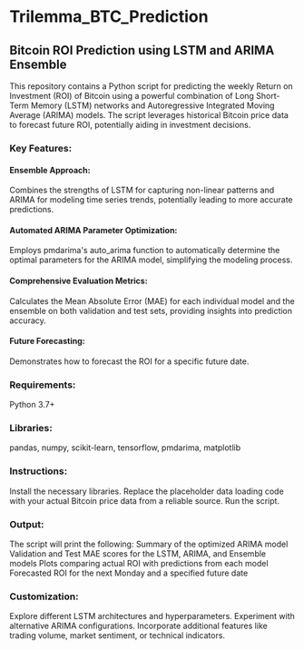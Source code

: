 # Trilemma_BTC_Prediction

## Bitcoin ROI Prediction using LSTM and ARIMA Ensemble

This repository contains a Python script for predicting the weekly Return on Investment (ROI) of Bitcoin using a powerful combination of Long Short-Term Memory (LSTM) networks and Autoregressive Integrated Moving Average (ARIMA) models. The script leverages historical Bitcoin price data to forecast future ROI, potentially aiding in investment decisions.

### Key Features:

#### Ensemble Approach:
Combines the strengths of LSTM for capturing non-linear patterns and ARIMA for modeling time series trends, potentially leading to more accurate predictions.

#### Automated ARIMA Parameter Optimization: 
Employs pmdarima's auto_arima function to automatically determine the optimal parameters for the ARIMA model, simplifying the modeling process.

#### Comprehensive Evaluation Metrics: 
Calculates the Mean Absolute Error (MAE) for each individual model and the ensemble on both validation and test sets, providing insights into prediction accuracy.

#### Future Forecasting: 
Demonstrates how to forecast the ROI for a specific future date.

### Requirements:
Python 3.7+

### Libraries: 
pandas, numpy, scikit-learn, tensorflow, pmdarima, matplotlib

### Instructions:
Install the necessary libraries.
Replace the placeholder data loading code with your actual Bitcoin price data from a reliable source.
Run the script.

### Output:
The script will print the following:
Summary of the optimized ARIMA model
Validation and Test MAE scores for the LSTM, ARIMA, and Ensemble models
Plots comparing actual ROI with predictions from each model
Forecasted ROI for the next Monday and a specified future date

### Customization:
Explore different LSTM architectures and hyperparameters.
Experiment with alternative ARIMA configurations.
Incorporate additional features like trading volume, market sentiment, or technical indicators.
